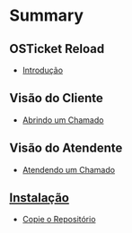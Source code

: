 # Summary

## OSTicket Reload

* [Introdução](readme.md)

## Visão do Cliente

* [Abrindo um Chamado](openticket.md)

## Visão do Atendente

* [Atendendo um Chamado](takingticket.md)

## [Instalação](install.md)

* [Copie o Repositório](install.md#Copie%20o%20Reposit%C3%B3rio)

